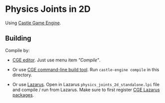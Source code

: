 # Physics Joints in 2D

Using [Castle Game Engine](https://castle-engine.io/).

## Building

Compile by:

- [CGE editor](https://castle-engine.io/manual_editor.php). Just use menu item _"Compile"_.

- Or use [CGE command-line build tool](https://castle-engine.io/build_tool). Run `castle-engine compile` in this directory.

- Or use [Lazarus](https://www.lazarus-ide.org/). Open in Lazarus `physics_joints_2d_standalone.lpi` file and compile / run from Lazarus. Make sure to first register [CGE Lazarus packages](https://castle-engine.io/lazarus).
